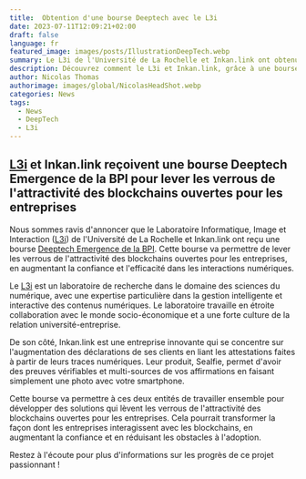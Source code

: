 ```yaml
---
title:  Obtention d'une bourse Deeptech avec le L3i
date: 2023-07-11T12:09:21+02:00
draft: false
language: fr
featured_image: images/posts/IllustrationDeepTech.webp
summary: Le L3i de l'Université de La Rochelle et Inkan.link ont obtenu une bourse Deeptech Emergence de la BPI. Ce financement nous permettra de lever les verrous de l'attractivité des blockchains ouvertes pour les entreprises.
description: Découvrez comment le L3i et Inkan.link, grâce à une bourse Deeptech Emergence de la BPI, s'engagent à lever les verrous de l'attractivité des blockchains ouvertes pour les entreprises. En combinant expertise en sciences du numérique et innovation en attestations numériques, ils visent à transformer l'interaction des entreprises avec les blockchains.
author: Nicolas Thomas
authorimage: images/global/NicolasHeadShot.webp
categories: News
tags:
  - News
  - DeepTech
  - L3i
---
```


## [L3i](https://l3i.univ-larochelle.fr/) et Inkan.link reçoivent une bourse Deeptech Emergence de la BPI pour lever les verrous de l'attractivité des blockchains ouvertes pour les entreprises

Nous sommes ravis d'annoncer que le Laboratoire Informatique, Image et Interaction ([L3i](https://l3i.univ-larochelle.fr/)) de l'Université de La Rochelle et Inkan.link ont reçu une bourse [Deeptech Emergence de la BPI](https://www.bpifrance.fr/catalogue-offres/soutien-a-linnovation/bourse-french-tech-emergence). Cette bourse va permettre de lever les verrous de l'attractivité des blockchains ouvertes pour les entreprises, en augmentant la confiance et l'efficacité dans les interactions numériques.

Le [L3i](https://l3i.univ-larochelle.fr/) est un laboratoire de recherche dans le domaine des sciences du numérique, avec une expertise particulière dans la gestion intelligente et interactive des contenus numériques. Le laboratoire travaille en étroite collaboration avec le monde socio-économique et a une forte culture de la relation université-entreprise.

De son côté, Inkan.link est une entreprise innovante qui se concentre sur l'augmentation des déclarations de ses clients en liant les attestations faites à partir de leurs traces numériques. Leur produit, Sealfie, permet d'avoir des preuves vérifiables et multi-sources de vos affirmations en faisant simplement une photo avec votre smartphone.

Cette bourse va permettre à ces deux entités de travailler ensemble pour développer des solutions qui lèvent les verrous de l'attractivité des blockchains ouvertes pour les entreprises. Cela pourrait transformer la façon dont les entreprises interagissent avec les blockchains, en augmentant la confiance et en réduisant les obstacles à l'adoption.

Restez à l'écoute pour plus d'informations sur les progrès de ce projet passionnant !




